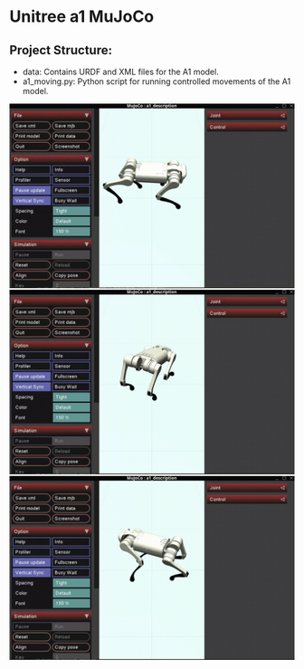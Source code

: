 # Unitree a1 MuJoCo 
## Project Structure:
- data: Contains URDF and XML files for the A1 model.
- a1_moving.py: Python script for running controlled movements of the A1 model.

![Run random](media/run_random.gif)
![Run](media/run.gif)
![Stand twist](media/stand_twist.gif)